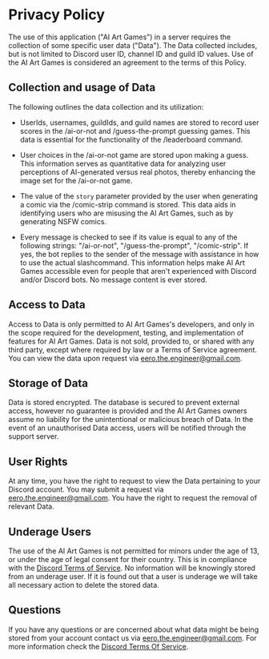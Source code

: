 # Privacy Policy
The use of this application ("AI Art Games") in a server requires the collection of some specific user data ("Data"). The Data collected includes, but is not limited to Discord user ID, channel ID and guild ID values. Use of the AI Art Games is considered an agreement to the terms of this Policy. 

## Collection and usage of Data

The following outlines the data collection and its utilization:

- UserIds, usernames, guildIds, and guild names are stored to record user scores in the /ai-or-not and /guess-the-prompt guessing games. This data is essential for the functionality of the /leaderboard command.

- User choices in the /ai-or-not game are stored upon making a guess. This information serves as quantitative data for analyzing user perceptions of AI-generated versus real photos, thereby enhancing the image set for the /ai-or-not game.

- The value of the `story` parameter provided by the user when generating a comic via the /comic-strip command is stored. This data aids in identifying users who are misusing the AI Art Games, such as by generating NSFW comics.

- Every message is checked to see if its value is equal to any of the following strings: "\/ai-or-not", "\/guess-the-prompt", "\/comic-strip". If yes, the bot replies to the sender of the message with assistance in how to use the actual slashcommand. This information helps make AI Art Games accessible even for people that aren't experienced with Discord and/or Discord bots. No message content is ever stored.

## Access to Data
Access to Data is only permitted to AI Art Games's developers, and only in the scope required for the development, testing, and implementation of features for AI Art Games. Data is not sold, provided to, or shared with any third party, except where required by law or a Terms of Service agreement. You can view the data upon request via eero.the.engineer@gmail.com.

## Storage of Data
Data is stored encrypted. The database is secured to prevent external access, however no guarantee is provided and the AI Art Games owners assume no liability for the unintentional or malicious breach of Data. In the event of an unauthorised Data access, users will be notified through the support server.

## User Rights
At any time, you have the right to request to view the Data pertaining to your Discord account. You may submit a request via eero.the.engineer@gmail.com. You have the right to request the removal of relevant Data.

## Underage Users
The use of the AI Art Games is not permitted for minors under the age of 13, or under the age of legal consent for their country. This is in compliance with the [Discord Terms of Service](https://discord.com/terms). No information will be knowingly stored from an underage user. If it is found out that a user is underage we will take all necessary action to delete the stored data.

## Questions
If you have any questions or are concerned about what data might be being stored from your account contact us via eero.the.engineer@gmail.com. For more information check the [Discord Terms Of Service](https://discord.com/terms).
